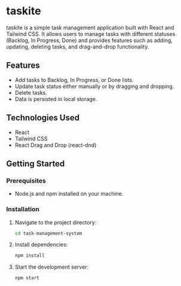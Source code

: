 # taskite

taskite is a simple task management application built with React and Tailwind CSS. It allows users to manage tasks with different statuses (Backlog, In Progress, Done) and provides features such as adding, updating, deleting tasks, and drag-and-drop functionality.

## Features

- Add tasks to Backlog, In Progress, or Done lists.
- Update task status either manually or by dragging and dropping.
- Delete tasks.
- Data is persisted in local storage.

## Technologies Used

- React
- Tailwind CSS
- React Drag and Drop (react-dnd)

## Getting Started

### Prerequisites

- Node.js and npm installed on your machine.

### Installation

1. Navigate to the project directory:

   ```bash
   cd task-management-system
   ```

2. Install dependencies:

   ```bash
   npm install
   ```

3. Start the development server:

   ```bash
   npm start
   ```
